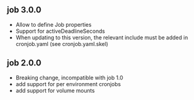 ## job 3.0.0
- Allow to define Job properties
- Support for activeDeadlineSeconds
- When updating to this version, the relevant include must be
  added in cronjob.yaml (see cronjob.yaml.skel)
## job 2.0.0
- Breaking change, incompatible with job 1.0
- add support for per environment cronjobs
- add support for volume mounts